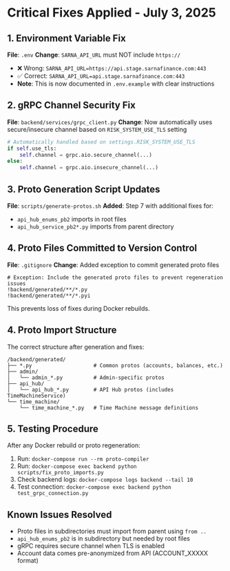 # Critical Fixes Applied - July 3, 2025

## 1. Environment Variable Fix
**File**: `.env`
**Change**: `SARNA_API_URL` must NOT include `https://`
- ❌ Wrong: `SARNA_API_URL=https://api.stage.sarnafinance.com:443`
- ✅ Correct: `SARNA_API_URL=api.stage.sarnafinance.com:443`
- **Note**: This is now documented in `.env.example` with clear instructions

## 2. gRPC Channel Security Fix
**File**: `backend/services/grpc_client.py`
**Change**: Now automatically uses secure/insecure channel based on `RISK_SYSTEM_USE_TLS` setting
```python
# Automatically handled based on settings.RISK_SYSTEM_USE_TLS
if self.use_tls:
    self.channel = grpc.aio.secure_channel(...)
else:
    self.channel = grpc.aio.insecure_channel(...)
```

## 3. Proto Generation Script Updates
**File**: `scripts/generate-protos.sh`
**Added**: Step 7 with additional fixes for:
- `api_hub_enums_pb2` imports in root files
- `api_hub_service_pb2*.py` imports from parent directory

## 4. Proto Files Committed to Version Control
**File**: `.gitignore`
**Change**: Added exception to commit generated proto files
```gitignore
# Exception: Include the generated proto files to prevent regeneration issues
!backend/generated/**/*.py
!backend/generated/**/*.pyi
```
This prevents loss of fixes during Docker rebuilds.

## 4. Proto Import Structure
The correct structure after generation and fixes:
```
/backend/generated/
├── *.py                    # Common protos (accounts, balances, etc.)
├── admin/
│   └── admin_*.py          # Admin-specific protos
├── api_hub/
│   └── api_hub_*.py        # API Hub protos (includes TimeMachineService)
└── time_machine/
    └── time_machine_*.py   # Time Machine message definitions
```

## 5. Testing Procedure
After any Docker rebuild or proto regeneration:
1. Run: `docker-compose run --rm proto-compiler`
2. Run: `docker-compose exec backend python scripts/fix_proto_imports.py`
3. Check backend logs: `docker-compose logs backend --tail 10`
4. Test connection: `docker-compose exec backend python test_grpc_connection.py`

## Known Issues Resolved
- Proto files in subdirectories must import from parent using `from ..`
- `api_hub_enums_pb2` is in subdirectory but needed by root files
- gRPC requires secure channel when TLS is enabled
- Account data comes pre-anonymized from API (ACCOUNT_XXXXX format)
